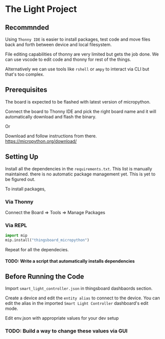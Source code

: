 # The Light Project

## Recommnded

Using `Thonny IDE` is easier to install packages, test code and move files back and forth between device and local filesystem.

File editing capabilities of thonny are very limited but gets the job done. We can use vscode to edit code and thonny for rest of the things.

Alternatively we can use tools like `rshell` or `ampy` to interact via CLI but that's too complex.

## Prerequisites

The board is expected to be flashed with latest version of micropython.

Connect the board to Thonny IDE and pick the right board name and it will automatically download and flash the binary.

Or

Download and follow instructions from there.
https://micropython.org/download/

## Setting Up

Install all the dependencies in the `requirements.txt`. This list is manually maintained. there is no automatic package management yet. This is yet to be figured out.

To install packages,

### Via Thonny

Connect the Board => Tools => Manage Packages

### Via REPL

```python
import mip
mip.install("thingsboard_micropython")
```

Repeat for all the dependecies.

#### TODO: Write a script that automatically installs dependencies

## Before Running the Code

Import `smart_light_controller.json` in thingsboard dashbaords section.

Create a device and edit the `entity alias` to connect to the device. You can edit the alias in the imported `Smart Light Controller` dashboard's edit mode.

Edit env.json with appropriate values for your dev setup

### TODO: Build a way to change these values via GUI
